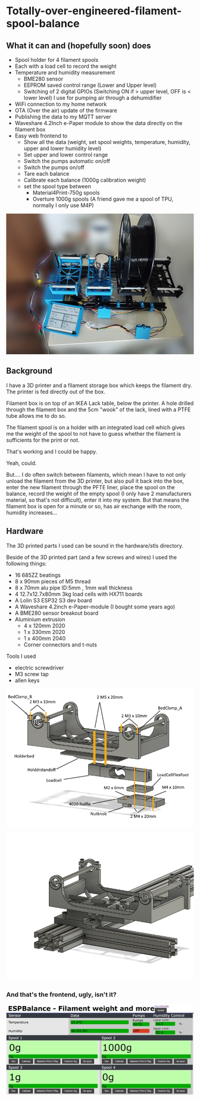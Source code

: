 # Totally-over-engineered-filament-spool-balance

## What it can and (hopefully soon) does

- Spool holder for 4 filament spools
- Each with a load cell to record the weight
- Temperature and humidity measurement
  - BME280 sensor
  - EEPROM saved control range (Lower and Upper level)
  - Switching of 2 digital GPIOs (Switching ON if > upper level, OFF is < lower level) I use for pumping air through a dehumidifier
- WiFi connection to my home network
- OTA (Over the air) update of the firmware
- Publishing the data to my MQTT server
- Waveshare 4.2Inch e-Paper module to show the data directly on the filament box
- Easy web frontend to 
  - Show all the data (weight, set spool weights, temperature, humidity, upper and lower humidity level)
  - Set upper and lower control range
  - Switch the pumps automatic on/off
  - Switch the pumps on/off
  - Tare each balance
  - Calibrate each balance (1000g calibration weight)
  - set the spool type between 
    - Material4Print-750g spools
    - Overture 1000g spools (A friend gave me a spool of TPU, normally I only use M4P)


![How it looks like](hardware/PhotoFrontSML.jpg)

## Background
I have a 3D printer and a filament storage box which keeps the filament dry. The printer is fed directly out of the box.

Filament box is on top of an IKEA Lack table, below the printer. A hole drilled through the filament box and the 5cm "wook" of the lack, lined with a PTFE tube allows me to do so.

The filament spool is on a holder with an integrated load cell which gives me the weight of the spool to not have to guess whether the filament is sufficients for the print or not.

That's working and I could be happy.

Yeah, could.

But....
I do often switch between filaments, which mean I have to not only unload the filament from the 3D printer, but also pull it back into the box, enter the new filament through the PFTE liner, place the spool on the balance, record the weight of the empty spool (I only have 2 manufacturers material, so that's not difficult), enter it into my system.
But that means the filament box is open for a minute or so, has air exchange with the room, humidity increases...

## Hardware

The 3D printed parts I used can be sound in the hardware/stls directory.

Beside of the 3D printed part (and a few screws and wires) I used the following things:
- 16 685ZZ beatings
- 8 x  90mm pieces of M5 thread
- 8 x  70mm alu pipe ID:5mm , 1mm wall thickness
- 4 12.7x12.7x80mm 3kg load cells with HX711 boards
- A Lolin S3 ESP32 S3 dev board
- A Waveshare 4.2inch e-Paper-module (I bought some years ago)
- A BME280 sensor breakout board
- Aluminium extrusion
  - 4 x 120mm 2020
  - 1 x 330mm 2020 
  - 1 x 400mm 2040
  - Corner connectors and t-nuts

Tools I used
- electric screwdriver
- M3 screw tap
- allen keys

![A single spool holder](hardware/stls/SingleHolder.jpg)

![On the rail](hardware/stls/OnAlu.jpg)


### And that's the frontend, ugly, isn't it?
![FrontEnd](FrontendSML.jpg)